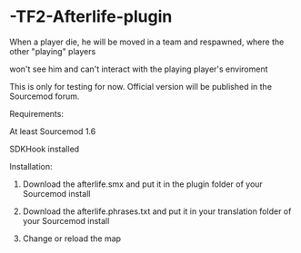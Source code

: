 # -TF2-Afterlife-plugin
When a player die, he will be moved in a team and respawned, where the other "playing" players
 
won't see him and can't interact with the playing player's enviroment

This is only for testing for now. Official version will be published in the Sourcemod forum.

Requirements:

At least Sourcemod 1.6

SDKHook installed

Installation:

1. Download the afterlife.smx and put it in the plugin folder of your Sourcemod install

2. Download the afterlife.phrases.txt and put it in your translation folder of your Sourcemod install

3. Change or reload the map


